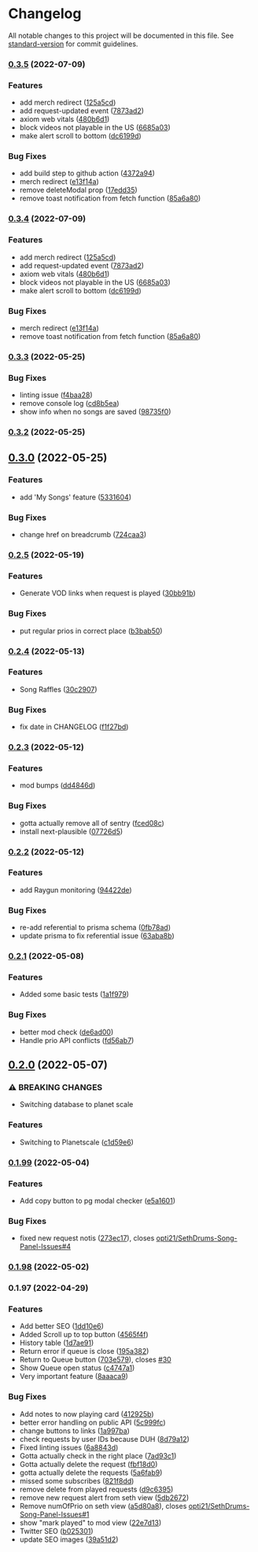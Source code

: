 # Changelog

All notable changes to this project will be documented in this file. See [standard-version](https://github.com/conventional-changelog/standard-version) for commit guidelines.

### [0.3.5](https://github.com/opti21/pepega-panel-frontend/compare/v0.3.3...v0.3.5) (2022-07-09)


### Features

* add merch redirect ([125a5cd](https://github.com/opti21/pepega-panel-frontend/commit/125a5cdb52bd96a642e4514240b449bbe3f64e20))
* add request-updated event ([7873ad2](https://github.com/opti21/pepega-panel-frontend/commit/7873ad2ad5564254e91c1022012c162f1fb4d0d1))
* axiom web vitals ([480b6d1](https://github.com/opti21/pepega-panel-frontend/commit/480b6d18e61d9b717db659c567a30085ca958f5c))
* block videos not playable in the US ([6685a03](https://github.com/opti21/pepega-panel-frontend/commit/6685a0359770ce01087f6efa42ecdee3617df2ed))
* make alert scroll to bottom ([dc6199d](https://github.com/opti21/pepega-panel-frontend/commit/dc6199d4cdad609486dcda9de1a72ac5e39df13c))


### Bug Fixes

* add build step to github action ([4372a94](https://github.com/opti21/pepega-panel-frontend/commit/4372a94fd1e2e87d433694c09004b58db00d5d05))
* merch redirect ([e13f14a](https://github.com/opti21/pepega-panel-frontend/commit/e13f14aed71fde0874e806b3f51f65472bc7aea2))
* remove deleteModal prop ([17edd35](https://github.com/opti21/pepega-panel-frontend/commit/17edd35ebc60d8fa626e925283e44418ba6ba43b))
* remove toast notification from fetch function ([85a6a80](https://github.com/opti21/pepega-panel-frontend/commit/85a6a8094984c81a4854fdef733b13a8e54ca095))

### [0.3.4](https://github.com/opti21/pepega-panel-frontend/compare/v0.3.3...v0.3.4) (2022-07-09)


### Features

* add merch redirect ([125a5cd](https://github.com/opti21/pepega-panel-frontend/commit/125a5cdb52bd96a642e4514240b449bbe3f64e20))
* add request-updated event ([7873ad2](https://github.com/opti21/pepega-panel-frontend/commit/7873ad2ad5564254e91c1022012c162f1fb4d0d1))
* axiom web vitals ([480b6d1](https://github.com/opti21/pepega-panel-frontend/commit/480b6d18e61d9b717db659c567a30085ca958f5c))
* block videos not playable in the US ([6685a03](https://github.com/opti21/pepega-panel-frontend/commit/6685a0359770ce01087f6efa42ecdee3617df2ed))
* make alert scroll to bottom ([dc6199d](https://github.com/opti21/pepega-panel-frontend/commit/dc6199d4cdad609486dcda9de1a72ac5e39df13c))


### Bug Fixes

* merch redirect ([e13f14a](https://github.com/opti21/pepega-panel-frontend/commit/e13f14aed71fde0874e806b3f51f65472bc7aea2))
* remove toast notification from fetch function ([85a6a80](https://github.com/opti21/pepega-panel-frontend/commit/85a6a8094984c81a4854fdef733b13a8e54ca095))

### [0.3.3](https://github.com/opti21/pepega-panel-frontend/compare/v0.3.2...v0.3.3) (2022-05-25)


### Bug Fixes

* linting issue ([f4baa28](https://github.com/opti21/pepega-panel-frontend/commit/f4baa28855dbe00d11f318057d65a9284b56d550))
* remove console log ([cd8b5ea](https://github.com/opti21/pepega-panel-frontend/commit/cd8b5ea7b032b911675c8aca073485864bb99644))
* show info when no songs are saved ([98735f0](https://github.com/opti21/pepega-panel-frontend/commit/98735f03d15a50c5e22d450b83e1a78be8c47e9c))

### [0.3.2](https://github.com/opti21/pepega-panel-frontend/compare/v0.3.0...v0.3.2) (2022-05-25)

## [0.3.0](https://github.com/opti21/pepega-panel-frontend/compare/v0.2.5...v0.3.0) (2022-05-25)


### Features

* add 'My Songs' feature ([5331604](https://github.com/opti21/pepega-panel-frontend/commit/5331604f30422f4a6e7c5a6991a9a342d373d0a8))


### Bug Fixes

* change href on breadcrumb ([724caa3](https://github.com/opti21/pepega-panel-frontend/commit/724caa3f68fc6a5d656c5b5e8363ffd8a2361c6c))

### [0.2.5](https://github.com/opti21/pepega-panel-frontend/compare/v0.2.4...v0.2.5) (2022-05-19)


### Features

* Generate VOD links when request is played ([30bb91b](https://github.com/opti21/pepega-panel-frontend/commit/30bb91bc7cb12ffee39e8e4474be4360c030eb17))


### Bug Fixes

* put regular prios in correct place ([b3bab50](https://github.com/opti21/pepega-panel-frontend/commit/b3bab5046025169b2acaf9f4fe76e46f7b7ab2f8))

### [0.2.4](https://github.com/opti21/pepega-panel-frontend/compare/v0.2.3...v0.2.4) (2022-05-13)


### Features

* Song Raffles ([30c2907](https://github.com/opti21/pepega-panel-frontend/commit/30c29072298fce5e03f7442d943bb3d6be60c646))


### Bug Fixes

* fix date in CHANGELOG ([f1f27bd](https://github.com/opti21/pepega-panel-frontend/commit/f1f27bd729b62a4ce94ee40b6c622217983cf721))

### [0.2.3](https://github.com/opti21/pepega-panel-frontend/compare/v0.2.2...v0.2.3) (2022-05-12)

### Features

- mod bumps ([dd4846d](https://github.com/opti21/pepega-panel-frontend/commit/dd4846defa6f5d2695a17390cd0e0e00e94f5072))

### Bug Fixes

- gotta actually remove all of sentry ([fced08c](https://github.com/opti21/pepega-panel-frontend/commit/fced08c2fcc42515f34b458ac30ec24b509498c2))
- install next-plausible ([07726d5](https://github.com/opti21/pepega-panel-frontend/commit/07726d5720cea9c1fc877b171c397ccaecf1924e))

### [0.2.2](https://github.com/opti21/pepega-panel-frontend/compare/v0.2.1...v0.2.2) (2022-05-12)

### Features

- add Raygun monitoring ([94422de](https://github.com/opti21/pepega-panel-frontend/commit/94422def48e5ed83b7d1c4b64848a32797b9d057))

### Bug Fixes

- re-add referential to prisma schema ([0fb78ad](https://github.com/opti21/pepega-panel-frontend/commit/0fb78ad58e32f038bbb33a31b27d50c48c11a7a7))
- update prisma to fix referential issue ([63aba8b](https://github.com/opti21/pepega-panel-frontend/commit/63aba8b9993ad247534b465cc4ca6e6f49dfcfa4))

### [0.2.1](https://github.com/opti21/pepega-panel-frontend/compare/v0.2.0...v0.2.1) (2022-05-08)

### Features

- Added some basic tests ([1a1f979](https://github.com/opti21/pepega-panel-frontend/commit/1a1f979efc41a4d9b1759617288316fa24ad6cfc))

### Bug Fixes

- better mod check ([de6ad00](https://github.com/opti21/pepega-panel-frontend/commit/de6ad00ab245f7411e452952279055130e2598f7))
- Handle prio API conflicts ([fd56ab7](https://github.com/opti21/pepega-panel-frontend/commit/fd56ab704a226d53d4d7ad46dca9e8628d549ff6))

## [0.2.0](https://github.com/opti21/pepega-panel-frontend/compare/v0.1.99...v0.2.0) (2022-05-07)

### ⚠ BREAKING CHANGES

- Switching database to planet scale

### Features

- Switching to Planetscale ([c1d59e6](https://github.com/opti21/pepega-panel-frontend/commit/c1d59e69650bdbaf1d6878b7ff1b5989473992d7))

### [0.1.99](https://github.com/opti21/pepega-panel-frontend/compare/v0.1.98...v0.1.99) (2022-05-04)

### Features

- Add copy button to pg modal checker ([e5a1601](https://github.com/opti21/pepega-panel-frontend/commit/e5a160169a5f6c5f0ab17e20458e0566314458f2))

### Bug Fixes

- fixed new request notis ([273ec17](https://github.com/opti21/pepega-panel-frontend/commit/273ec17ce9ac3267ad9382626b6a83fefa2be645)), closes [opti21/SethDrums-Song-Panel-Issues#4](https://github.com/opti21/SethDrums-Song-Panel-Issues/issues/4)

### [0.1.98](https://github.com/opti21/pepega-panel-frontend/compare/v0.1.97...v0.1.98) (2022-05-02)

### 0.1.97 (2022-04-29)

### Features

- Add better SEO ([1dd10e6](https://github.com/opti21/pepega-panel-frontend/commit/1dd10e6d7dec5d5e759ef482439d10035fa05b71))
- Added Scroll up to top button ([4565f4f](https://github.com/opti21/pepega-panel-frontend/commit/4565f4fc0aa8817e28943da62a38b41b81efa3f9))
- History table ([1d7ae91](https://github.com/opti21/pepega-panel-frontend/commit/1d7ae914a42bb606601e0d0c2d6883a89eb4f454))
- Return error if queue is close ([195a382](https://github.com/opti21/pepega-panel-frontend/commit/195a38284c996edf5f1367ae836808be166d07b7))
- Return to Queue button ([703e579](https://github.com/opti21/pepega-panel-frontend/commit/703e57983d246b3ce7c1c5bfc99b39eb5347ad97)), closes [#30](https://github.com/opti21/pepega-panel-frontend/issues/30)
- Show Queue open status ([c4747a1](https://github.com/opti21/pepega-panel-frontend/commit/c4747a1d7cdd7f4cbe66ae7e6e15290e2fc6663a))
- Very important feature ([8aaaca9](https://github.com/opti21/pepega-panel-frontend/commit/8aaaca96b340375647f7e912cb4804f16a1d98ed))

### Bug Fixes

- Add notes to now playing card ([412925b](https://github.com/opti21/pepega-panel-frontend/commit/412925b537ec9702261af0c96b87fee26f07fffe))
- better error handling on public API ([5c999fc](https://github.com/opti21/pepega-panel-frontend/commit/5c999fc77cdae3159214ec0c640e1657296f063b))
- change buttons to links ([1a997ba](https://github.com/opti21/pepega-panel-frontend/commit/1a997baa3bb949b20b0d90b082ac063c2b395d12))
- check requests by user IDs because DUH ([8d79a12](https://github.com/opti21/pepega-panel-frontend/commit/8d79a12f0b89457c2307c4b99a46c86bd3889900))
- Fixed linting issues ([6a8843d](https://github.com/opti21/pepega-panel-frontend/commit/6a8843d7d1f1166ff893bb295c9825801f438511))
- Gotta actually check in the right place ([7ad93c1](https://github.com/opti21/pepega-panel-frontend/commit/7ad93c11217ec160d95446b991c35227fba370be))
- Gotta actually delete the request ([fbf18d0](https://github.com/opti21/pepega-panel-frontend/commit/fbf18d0302c31fc5a150ab1ddb1f3f24843dc9d2))
- gotta actually delete the requests ([5a6fab9](https://github.com/opti21/pepega-panel-frontend/commit/5a6fab95908dd7d97119a290ec816e5e3b5d9612))
- missed some subscribes ([821f8dd](https://github.com/opti21/pepega-panel-frontend/commit/821f8dd932bb6aed99aec15930829ef177c86c01))
- remove delete from played requests ([d9c6395](https://github.com/opti21/pepega-panel-frontend/commit/d9c6395be46e35256b477bf11125d828a5898eb9))
- remove new request alert from seth view ([5db2672](https://github.com/opti21/pepega-panel-frontend/commit/5db2672da6b65cef82bc106a41fd22bae721b10d))
- Remove numOfPrio on seth view ([a5d80a8](https://github.com/opti21/pepega-panel-frontend/commit/a5d80a8f8d5d1f8ec2ce3adb3f560df6e9be4d45)), closes [opti21/SethDrums-Song-Panel-Issues#1](https://github.com/opti21/SethDrums-Song-Panel-Issues/issues/1)
- show "mark played" to mod view ([22e7d13](https://github.com/opti21/pepega-panel-frontend/commit/22e7d13e53cb8c53257244131d25224813b453f0))
- Twitter SEO ([b025301](https://github.com/opti21/pepega-panel-frontend/commit/b0253017ba96426a0444de777803fa3bbc37edea))
- update SEO images ([39a51d2](https://github.com/opti21/pepega-panel-frontend/commit/39a51d25282cefe23821168eb913cd415e1fd4d6))
